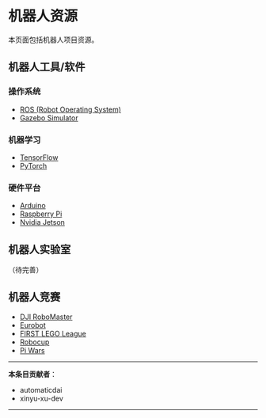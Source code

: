 # 机器人资源

本页面包括机器人项目资源。

## 机器人工具/软件
### 操作系统
- [ROS (Robot Operating System)](http://wiki.ros.org/cn)
- [Gazebo Simulator](http://gazebosim.org/)

### 机器学习
- [TensorFlow](https://www.tensorflow.org/api_docs/python/tf)
- [PyTorch](https://pytorch.org/docs/stable/index.html)

### 硬件平台
- [Arduino](https://arduino.cc)
- [Raspberry Pi](https://www.raspberrypi.org/)
- [Nvidia Jetson](https://developer.nvidia.com/embedded/community/support-resources)

## 机器人实验室
（待完善）


## 机器人竞赛
- [DJI RoboMaster](https://www.robomaster.com/en-US)
- [Eurobot](https://www.eurobot.org/)
- [FIRST LEGO League](http://www.firstlegoleague.org/)
- [Robocup](https://www.robocup.org/)
- [Pi Wars](https://piwars.org/)

---

**本条目贡献者**：

- automaticdai
- xinyu-xu-dev

---
